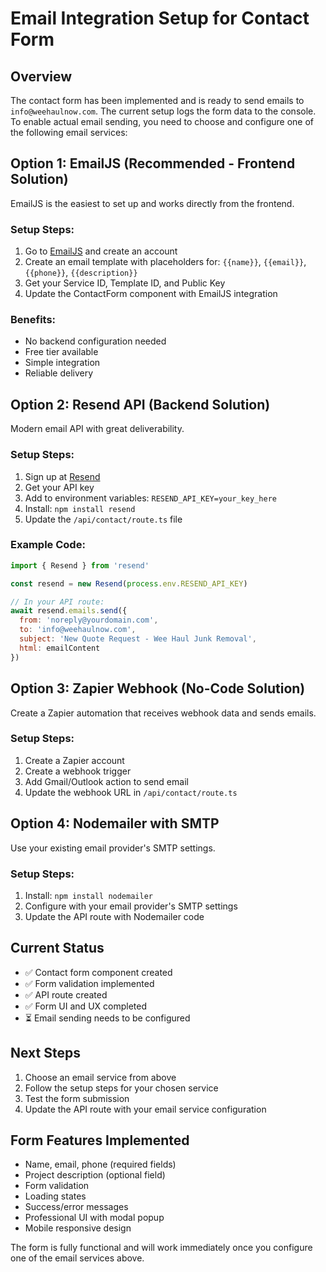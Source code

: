 # Email Integration Setup for Contact Form

## Overview
The contact form has been implemented and is ready to send emails to `info@weehaulnow.com`. The current setup logs the form data to the console. To enable actual email sending, you need to choose and configure one of the following email services:

## Option 1: EmailJS (Recommended - Frontend Solution)
EmailJS is the easiest to set up and works directly from the frontend.

### Setup Steps:
1. Go to [EmailJS](https://www.emailjs.com/) and create an account
2. Create an email template with placeholders for: `{{name}}`, `{{email}}`, `{{phone}}`, `{{description}}`
3. Get your Service ID, Template ID, and Public Key
4. Update the ContactForm component with EmailJS integration

### Benefits:
- No backend configuration needed
- Free tier available
- Simple integration
- Reliable delivery

## Option 2: Resend API (Backend Solution)
Modern email API with great deliverability.

### Setup Steps:
1. Sign up at [Resend](https://resend.com/)
2. Get your API key
3. Add to environment variables: `RESEND_API_KEY=your_key_here`
4. Install: `npm install resend`
5. Update the `/api/contact/route.ts` file

### Example Code:
```javascript
import { Resend } from 'resend'

const resend = new Resend(process.env.RESEND_API_KEY)

// In your API route:
await resend.emails.send({
  from: 'noreply@yourdomain.com',
  to: 'info@weehaulnow.com',
  subject: 'New Quote Request - Wee Haul Junk Removal',
  html: emailContent
})
```

## Option 3: Zapier Webhook (No-Code Solution)
Create a Zapier automation that receives webhook data and sends emails.

### Setup Steps:
1. Create a Zapier account
2. Create a webhook trigger
3. Add Gmail/Outlook action to send email
4. Update the webhook URL in `/api/contact/route.ts`

## Option 4: Nodemailer with SMTP
Use your existing email provider's SMTP settings.

### Setup Steps:
1. Install: `npm install nodemailer`
2. Configure with your email provider's SMTP settings
3. Update the API route with Nodemailer code

## Current Status
- ✅ Contact form component created
- ✅ Form validation implemented
- ✅ API route created
- ✅ Form UI and UX completed
- ⏳ Email sending needs to be configured

## Next Steps
1. Choose an email service from above
2. Follow the setup steps for your chosen service
3. Test the form submission
4. Update the API route with your email service configuration

## Form Features Implemented
- Name, email, phone (required fields)
- Project description (optional field)
- Form validation
- Loading states
- Success/error messages
- Professional UI with modal popup
- Mobile responsive design

The form is fully functional and will work immediately once you configure one of the email services above.